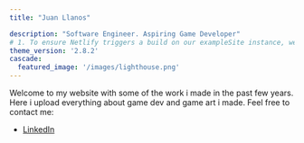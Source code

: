 ```yaml
---
title: "Juan Llanos"

description: "Software Engineer. Aspiring Game Developer"
# 1. To ensure Netlify triggers a build on our exampleSite instance, we need to change a file in the exampleSite directory.
theme_version: '2.8.2'
cascade:
  featured_image: '/images/lighthouse.png'
---
```

Welcome to my website with some of the work i made in the past few years. Here i upload everything about game dev and game art i made. Feel free to contact me:

- [LinkedIn](linkedin.com/in/juan-josé-llanos-correa-706951159)
